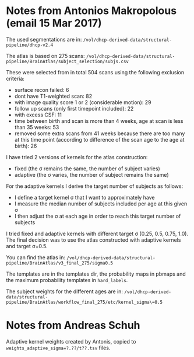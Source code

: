 # Notes from Antonios Makropolous (email 15 Mar 2017)

The used segmentations are in:
`/vol/dhcp-derived-data/structural-pipeline/dhcp-v2.4`

The atlas is based on 275 scans:
`/vol/dhcp-derived-data/structural-pipeline/BrainAtlas/subject_selection/subjs.csv`

These were selected from in total 504 scans using the following exclusion criteria:
- surface recon failed: 6
- dont have T1-weighted scan: 82
- with image quality score 1 or 2 (considerable motion): 29
- follow up scans (only first timepoint included): 22
- with excess CSF: 11
- time between birth and scan is more than 4 weeks, age at scan is less than 35 weeks: 53
- removed some extra scans from 41 weeks because there are too many at this time point
  (according to difference of the scan age to the age at birth): 26

I have tried 2 versions of kernels for the atlas construction:
- fixed (the σ remains the same, the number of subject varies)
- adaptive (the σ varies, the number of subject remains the same)

For the adaptive kernels I derive the target number of subjects as follows:
- I define a target kernel σ that I want to approximately have
- I measure the median number of subjects included per age at this given σ
- I then adjust the σ at each age in order to reach this target number of subjects

I tried fixed and adaptive kernels with different target σ (0.25, 0.5, 0.75, 1.0).
The final decision was to use the atlas constructed with adaptive kernels and target σ=0.5.

You can find the atlas in:
`/vol/dhcp-derived-data/structural-pipeline/BrainAtlas/v3_final_275/sigma0.5`

The templates are in the templates dir, the probability maps in pbmaps and the maximum probability templates in `hard_labels`.

The subject weights for the different ages are in:
`/vol/dhcp-derived-data/structural-pipeline/BrainAtlas/workflow_final_275/etc/kernel_sigma\=0.5`


# Notes from Andreas Schuh

Adaptive kernel weights created by Antonis, copied to `weights_adaptive_sigma=?.??/t??.tsv` files.
